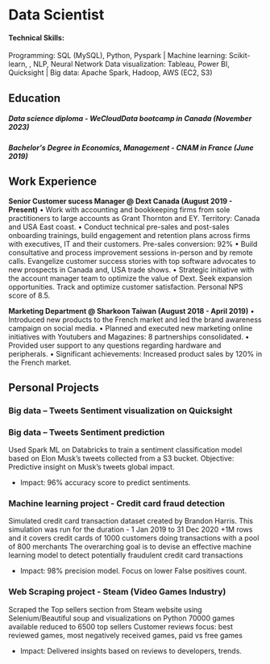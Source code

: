 # Data Scientist

#### Technical Skills: 
Programming: SQL (MySQL), Python, Pyspark  | Machine learning: Scikit-learn, , NLP, Neural Network
Data visualization: Tableau, Power BI, Quicksight | Big data: Apache Spark, Hadoop, AWS (EC2, S3)


## Education
##### Data science diploma - WeCloudData bootcamp in Canada (_November 2023_)
##### Bachelor's Degree in Economics, Management - CNAM in France (_June 2019_)

## Work Experience
**Senior Customer sucess Manager @ Dext Canada (August 2019 - Present)**
•	Work with accounting and bookkeeping firms from sole practitioners to large accounts as Grant Thornton and EY. Territory: Canada and USA East coast.
•	Conduct technical pre-sales and post-sales onboarding trainings, build engagement and retention plans across firms with executives, IT and their customers. Pre-sales conversion: 92%
•	Build consultative and process improvement sessions in-person and by remote calls. Evangelize customer success stories with top software advocates to new prospects in Canada and, USA trade shows.
•	Strategic initiative with the account manager team to optimize the value of Dext. Seek expansion opportunities. Track and optimize customer satisfaction. Personal NPS score of 8.5.


**Marketing Department @ Sharkoon Taiwan (August 2018 - April 2019)**
•	Introduced new products to the French market and led the brand awareness campaign on social media. 
•	Planned and executed new marketing online initiatives with Youtubers and Magazines: 8 partnerships consolidated. 
•	Provided user support to any questions regarding hardware and peripherals. 
•	Significant achievements: Increased product sales by 120% in the French market.


## Personal Projects

### Big data – Tweets Sentiment visualization on Quicksight

### Big data – Tweets Sentiment prediction
Used Spark ML on Databricks to train a sentiment classification model based on Elon Musk’s tweets collected from a S3 bucket. 
Objective: Predictive insight on Musk’s tweets global impact.
- Impact: 96% accuracy score to predict sentiments.

### Machine learning project - Credit card fraud detection 
Simulated credit card transaction dataset created by Brandon Harris. This simulation was run for the duration - 1 Jan 2019 to 31 Dec 2020
+1M rows and it covers credit cards of 1000 customers doing transactions with a pool of 800 merchants
The overarching goal is to devise an effective machine learning model to detect potentially fraudulent credit card transactions
- Impact: 98% precision model. Focus on lower False positives count.

### Web Scraping project - Steam (Video Games Industry)
Scraped the Top sellers section from Steam website using Selenium/Beautiful soup and visualizations on Python
70000 games available reduced to 6500 top sellers
Customer reviews focus: best reviewed games, most negatively received games, paid vs free games
- Impact: Delivered insights based on reviews to developers, trends.



